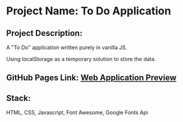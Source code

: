 # Project Name: To Do Application

## Project Description:

A "To Do" application written purely in vanilla JS.

Using localStorage as a temporary solution to store the data.

## GitHub Pages Link: [Web Application Preview](https://pavelescuvictor.github.io/to-do-web-app/)
  
## Stack: 

HTML, CSS, Javascript, Font Awesome, Google Fonts Api
